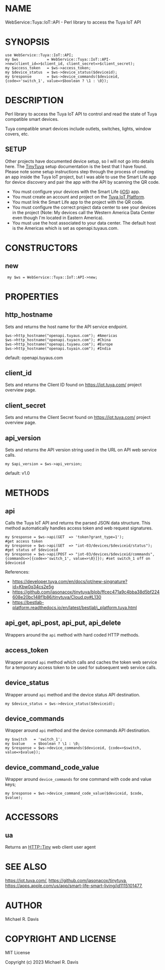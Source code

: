 # NAME

WebService::Tuya::IoT::API - Perl library to access the Tuya IoT API

# SYNOPSIS

    use WebService::Tuya::IoT::API;
    my $ws             = WebService::Tuya::IoT::API->new(client_id=>$client_id, client_secret=>$client_secret);
    my $access_token   = $ws->access_token;
    my $device_status  = $ws->device_status($deviceid);
    my $response       = $ws->device_commands($deviceid, {code=>'switch_1', value=>$boolean ? \1 : \0});

# DESCRIPTION

Perl library to access the Tuya IoT API to control and read the state of Tuya compatible smart devices.

Tuya compatible smart devices include outlets, switches, lights, window covers, etc.

## SETUP

Other projects have documented device setup, so I will not go into details here.  The [TinyTuya](https://github.com/jasonacox/tinytuya#setup-wizard---getting-local-keys) setup documentation is the best that I have found. Please note some setup instructions step through the process of creating an app inside the Tuya IoT project, but I was able to use the Smart Life app for device discovery and pair the app with the API by scanning the QR code.

- You must configure your devices with the Smart Life ([iOS](https://apps.apple.com/us/app/smart-life-smart-living/id1115101477)) app.
- You must create an account and project on the [Tuya IoT Platform](https://iot.tuya.com/).
- You must link the Smart Life app to the project with the QR code. 
- You must configure the correct project data center to see your devices in the project (Note: My devices call the Western America Data Center even though I'm located in Eastern America).
- You must use the host associated to your data center. The default host is the Americas which is set as openapi.tuyaus.com.

# CONSTRUCTORS

## new

     my $ws = WebService::Tuya::IoT::API->new;
    

# PROPERTIES

## http\_hostname

Sets and returns the host name for the API service endpoint.

    $ws->http_hostname("openapi.tuyaus.com"); #Americas
    $ws->http_hostname("openapi.tuyacn.com"); #China
    $ws->http_hostname("openapi.tuyaeu.com"); #Europe
    $ws->http_hostname("openapi.tuyain.com"); #India

default: openapi.tuyaus.com

## client\_id

Sets and returns the Client ID found on https://iot.tuya.com/ project overview page.

## client\_secret

Sets and returns the Client Secret found on https://iot.tuya.com/ project overview page.

## api\_version

Sets and returns the API version string used in the URL on API web service calls.

    my $api_version = $ws->api_version;

default: v1.0

# METHODS

## api

Calls the Tuya IoT API and returns the parsed JSON data structure.  This method automatically handles access token and web request signatures.

    my $response = $ws->api(GET  => 'token?grant_type=1');                                                             #get access token
    my $response = $ws->api(GET  => "iot-03/devices/$deviceid/status");                                                #get status of $deviceid
    my $response = $ws->api(POST => "iot-03/devices/$deviceid/commands", {commands=>[{code=>'switch_1', value=>\0}]}); #set switch_1 off on $deviceid

References:

- https://developer.tuya.com/en/docs/iot/new-singnature?id=Kbw0q34cs2e5g
- https://github.com/jasonacox/tinytuya/blob/ffcec471a9c4bba38d5bf224608e20bc148f1b86/tinytuya/Cloud.py#L130
- https://bestlab-platform.readthedocs.io/en/latest/bestlab\_platform.tuya.html

## api\_get, api\_post, api\_put, api\_delete

Wrappers around the `api` method with hard coded HTTP methods.

## access\_token

Wrapper around `api` method which calls and caches the token web service for a temporary access token to be used for subsequent web service calls.

## device\_status

Wrapper around `api` method and the device status API destination.

    my $device_status = $ws->device_status($deviceid);

## device\_commands

Wrapper around `api` method and the device commands API destination.

    my $switch   = 'switch_1';
    my $value    = $boolean ? \1 : \0;
    my $response = $ws->device_commands($deviceid, {code=>$switch, value=>$value});

## device\_command\_code\_value

Wrapper around `device_commands` for one command with code and value keys;

    my $response = $ws->device_command_code_value($deviceid, $code, $value);

# ACCESSORS

## ua

Returns an [HTTP::Tiny](https://metacpan.org/pod/HTTP::Tiny) web client user agent

# SEE ALSO

https://iot.tuya.com/, https://github.com/jasonacox/tinytuya, https://apps.apple.com/us/app/smart-life-smart-living/id1115101477, 

# AUTHOR

Michael R. Davis

# COPYRIGHT AND LICENSE

MIT License

Copyright (c) 2023 Michael R. Davis
